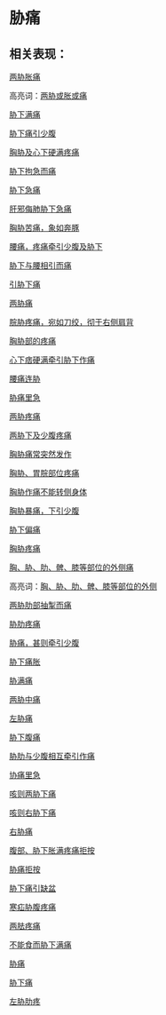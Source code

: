 # 胁痛

## 相关表现：

[两胁胀痛](https://zuoye.gmzyh.com/search?key=两胁胀痛)
高亮词：[两胁或胀或痛](https://zuoye.gmzyh.com/search?key=两胁或胀或痛)  
[胁下满痛](https://zuoye.gmzyh.com/search?key=胁下满痛)
[胁下痛引少腹](https://zuoye.gmzyh.com/search?key=胁下痛引少腹)
[胸胁及心下硬满疼痛](https://zuoye.gmzyh.com/search?key=胸胁及心下硬满疼痛)
[胁下拘急而痛](https://zuoye.gmzyh.com/search?key=胁下拘急而痛)
[胁下急痛](https://zuoye.gmzyh.com/search?key=胁下急痛)
[肝邪侮肺胁下急痛](https://zuoye.gmzyh.com/search?key=肝邪侮肺胁下急痛)
[胸胁苦痛，象如奔豚](https://zuoye.gmzyh.com/search?key=胸胁苦痛，象如奔豚)
[腰痛，疼痛牵引少腹及胁下](https://zuoye.gmzyh.com/search?key=腰痛，疼痛牵引少腹及胁下)
[胁下与腰相引而痛](https://zuoye.gmzyh.com/search?key=胁下与腰相引而痛)
[引胁下痛](https://zuoye.gmzyh.com/search?key=引胁下痛)
[两胁痛](https://zuoye.gmzyh.com/search?key=两胁痛)
[脘胁疼痛，宛如刀绞，彻于右侧肩背](https://zuoye.gmzyh.com/search?key=脘胁疼痛，宛如刀绞，彻于右侧肩背)
[胸胁部的疼痛](https://zuoye.gmzyh.com/search?key=胸胁部的疼痛)
[心下痞硬满牵引胁下作痛](https://zuoye.gmzyh.com/search?key=心下痞硬满牵引胁下作痛)
[腰痛连胁](https://zuoye.gmzyh.com/search?key=腰痛连胁)
[胁痛里急](https://zuoye.gmzyh.com/search?key=胁痛里急)
[两胁疼痛](https://zuoye.gmzyh.com/search?key=两胁疼痛)
[两胁下及少腹疼痛](https://zuoye.gmzyh.com/search?key=两胁下及少腹疼痛)
[胸胁痛常突然发作](https://zuoye.gmzyh.com/search?key=胸胁痛常突然发作)
[胸胁、胃脘部位疼痛](https://zuoye.gmzyh.com/search?key=胸胁、胃脘部位疼痛)
[胸胁作痛不能转侧身体](https://zuoye.gmzyh.com/search?key=胸胁作痛不能转侧身体)
[胸胁暴痛，下引少腹](https://zuoye.gmzyh.com/search?key=胸胁暴痛，下引少腹)
[胁下偏痛](https://zuoye.gmzyh.com/search?key=胁下偏痛)
[胸胁疼痛](https://zuoye.gmzyh.com/search?key=胸胁疼痛)
[胸、胁、肋、髀、膝等部位的外侧痛](https://zuoye.gmzyh.com/search?key=胸、胁、肋、髀、膝等部位的外侧痛)
高亮词：[胸、胁、肋、髀、膝等部位的外侧](https://zuoye.gmzyh.com/search?key=胸、胁、肋、髀、膝等部位的外侧)  
[两胁肋部抽掣而痛](https://zuoye.gmzyh.com/search?key=两胁肋部抽掣而痛)
[胁肋疼痛](https://zuoye.gmzyh.com/search?key=胁肋疼痛)
[胁痛，甚则牵引少腹](https://zuoye.gmzyh.com/search?key=胁痛，甚则牵引少腹)
[胁下痛胀](https://zuoye.gmzyh.com/search?key=胁下痛胀)
[胁满痛](https://zuoye.gmzyh.com/search?key=胁满痛)
[两胁中痛](https://zuoye.gmzyh.com/search?key=两胁中痛)
[左胁痛](https://zuoye.gmzyh.com/search?key=左胁痛)
[胁下腹痛](https://zuoye.gmzyh.com/search?key=胁下腹痛)
[胁肋与少腹相互牵引作痛](https://zuoye.gmzyh.com/search?key=胁肋与少腹相互牵引作痛)
[协痛里急](https://zuoye.gmzyh.com/search?key=协痛里急)
[咳则两胁下痛](https://zuoye.gmzyh.com/search?key=咳则两胁下痛)
[咳则右胁下痛](https://zuoye.gmzyh.com/search?key=咳则右胁下痛)
[右胁痛](https://zuoye.gmzyh.com/search?key=右胁痛)
[腹部、胁下胀满疼痛拒按](https://zuoye.gmzyh.com/search?key=腹部、胁下胀满疼痛拒按)
[胁痛拒按](https://zuoye.gmzyh.com/search?key=胁痛拒按)
[胁下痛引缺盆](https://zuoye.gmzyh.com/search?key=胁下痛引缺盆)
[寒疝胁腹疼痛](https://zuoye.gmzyh.com/search?key=寒疝胁腹疼痛)
[两胠疼痛](https://zuoye.gmzyh.com/search?key=两胠疼痛)
[不能食而胁下满痛](https://zuoye.gmzyh.com/search?key=不能食而胁下满痛)
[胁痛](https://zuoye.gmzyh.com/search?key=胁痛)
[胁下痛](https://zuoye.gmzyh.com/search?key=胁下痛)
[左胁肋疼](https://zuoye.gmzyh.com/search?key=左胁肋疼)